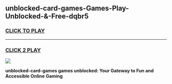 
## unblocked-card-games-Games-Play-Unblocked-&-Free-dqbr5
<h3>
<a href="https://premium76.site?title=unblocked-card-games&ref=24A">CLICK TO PLAY</a></h3>
<hr>

<h3>
<a href="https://premium76.site?title=unblocked-card-games&ref=24A">CLICK 2 PLAY</a>
  
</h3>

<a href="https://premium76.site?title=unblocked-card-games&ref=24A"><img src="https://clearcache.store/games.png"></a>


**unblocked-card-games games unblocked: Your Gateway to Fun and Accessible Online Gaming**
